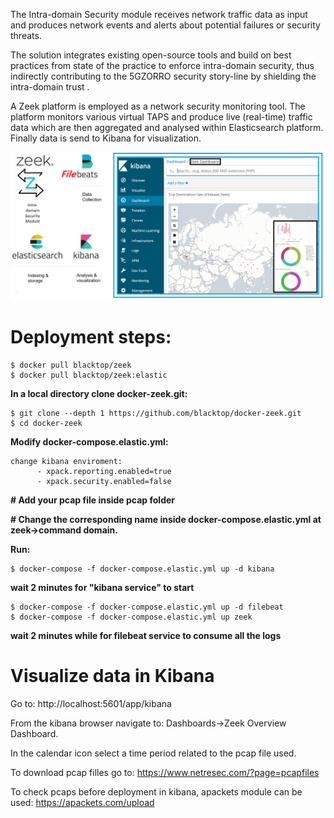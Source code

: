 The  Intra-domain  Security  module  receives  network  traffic  data  as  input  and  produces  network events  and  alerts  about  potential  failures  or  security  threats. 

The solution integrates existing open-source tools and build on best practices from state of the practice to enforce intra-domain security, thus indirectly contributing to the 5GZORRO security story-line by shielding the intra-domain trust .

A Zeek platform is employed as a network security monitoring tool. 
The platform monitors various virtual TAPS and produce live (real-time) traffic data which are then aggregated and analysed within Elasticsearch platform. Finally data is send to Kibana for visualization.

![](https://github.com/almpertoerspamer/intrasecurity_test/blob/main/architecture.png)

# Deployment steps:
```
$ docker pull blacktop/zeek
$ docker pull blacktop/zeek:elastic
```
**In a local directory clone docker-zeek.git:**
```
$ git clone --depth 1 https://github.com/blacktop/docker-zeek.git
$ cd docker-zeek
```
**Modify docker-compose.elastic.yml:**
```
change kibana enviroment:
      - xpack.reporting.enabled=true
      - xpack.security.enabled=false
```
**# Add your pcap file inside pcap folder**

**# Change the corresponding name inside docker-compose.elastic.yml at zeek->command domain.**

**Run:**
```
$ docker-compose -f docker-compose.elastic.yml up -d kibana
```
**wait 2 minutes for "kibana service" to start**
```
$ docker-compose -f docker-compose.elastic.yml up -d filebeat
$ docker-compose -f docker-compose.elastic.yml up zeek
```
**wait 2 minutes while for filebeat service to consume all the logs**

# Visualize data in Kibana 
Go to: 
http://localhost:5601/app/kibana 

From the kibana browser navigate to: Dashboards->Zeek Overview Dashboard.

In the calendar icon select a time period related to the pcap file used.

To download pcap filles go to:
https://www.netresec.com/?page=pcapfiles

To check pcaps before deployment in kibana, apackets module can be used:
https://apackets.com/upload


